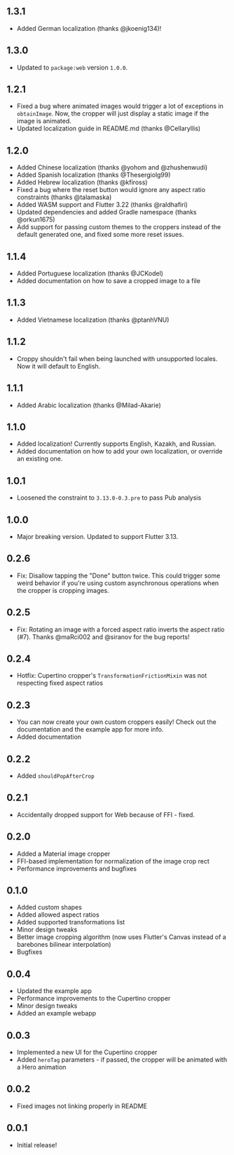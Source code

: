 ## 1.3.1

* Added German localization (thanks @jkoenig134)! 

## 1.3.0

* Updated to `package:web` version `1.0.0`.

## 1.2.1

* Fixed a bug where animated images would trigger a lot of exceptions in `obtainImage`. Now, the cropper will just display a static image if the image is animated.
* Updated localization guide in README.md (thanks @Cellaryllis)

## 1.2.0

* Added Chinese localization (thanks @yohom and @zhushenwudi)
* Added Spanish localization (thanks @Thesergiolg99)
* Added Hebrew localization (thanks @kfiross)
* Fixed a bug where the reset button would ignore any aspect ratio constraints (thanks @talamaska)
* Added WASM support and Flutter 3.22 (thanks @raldhafiri)
* Updated dependencies and added Gradle namespace (thanks @orkun1675)
* Add support for passing custom themes to the croppers instead of the default generated one, and fixed some more reset issues.

## 1.1.4

* Added Portuguese localization (thanks @JCKodel)
* Added documentation on how to save a cropped image to a file

## 1.1.3

* Added Vietnamese localization (thanks @ptanhVNU)

## 1.1.2

* Croppy shouldn't fail when being launched with unsupported locales. Now it will default to English.

## 1.1.1

* Added Arabic localization (thanks @Milad-Akarie)

## 1.1.0

* Added localization! Currently supports English, Kazakh, and Russian.
* Added documentation on how to add your own localization, or override an existing one.

## 1.0.1

* Loosened the constraint to `3.13.0-0.3.pre` to pass Pub analysis

## 1.0.0

* Major breaking version. Updated to support Flutter 3.13.

## 0.2.6

* Fix: Disallow tapping the "Done" button twice. This could trigger some weird behavior if you're using custom asynchronous operations when the cropper is cropping images.

## 0.2.5

* Fix: Rotating an image with a forced aspect ratio inverts the aspect ratio (#7). Thanks @maRci002 and @siranov for the bug reports!

## 0.2.4

* Hotfix: Cupertino cropper's `TransformationFrictionMixin` was not respecting fixed aspect ratios

## 0.2.3

* You can now create your own custom croppers easily! Check out the documentation and the example app for more info.
* Added documentation

## 0.2.2

* Added `shouldPopAfterCrop`

## 0.2.1

* Accidentally dropped support for Web because of FFI - fixed.

## 0.2.0

* Added a Material image cropper
* FFI-based implementation for normalization of the image crop rect
* Performance improvements and bugfixes

## 0.1.0

* Added custom shapes
* Added allowed aspect ratios
* Added supported transformations list
* Minor design tweaks
* Better image cropping algorithm (now uses Flutter's Canvas instead of a barebones bilinear interpolation)
* Bugfixes

## 0.0.4

* Updated the example app
* Performance improvements to the Cupertino cropper
* Minor design tweaks
* Added an example webapp

## 0.0.3

* Implemented a new UI for the Cupertino cropper
* Added `heroTag` parameters - if passed, the cropper will be animated with a Hero animation

## 0.0.2

* Fixed images not linking properly in README

## 0.0.1

* Initial release!
